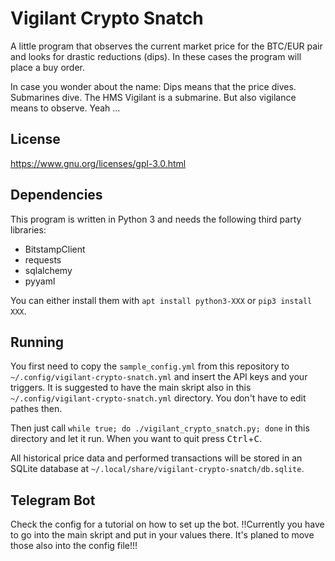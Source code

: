 ﻿# Vigilant Crypto Snatch

A little program that observes the current market price for the BTC/EUR pair
and looks for drastic reductions (dips). In these cases the program will place
a buy order.

In case you wonder about the name: Dips means that the price dives. Submarines
dive. The HMS Vigilant is a submarine. But also vigilance means to observe.
Yeah …

## License

https://www.gnu.org/licenses/gpl-3.0.html

## Dependencies

This program is written in Python 3 and needs the following third party
libraries:

- BitstampClient
- requests
- sqlalchemy
- pyyaml

You can either install them with `apt install python3-XXX` or `pip3 install
XXX`.

## Running

You first need to copy the `sample_config.yml` from this repository to
`~/.config/vigilant-crypto-snatch.yml` and insert the API keys and your
triggers. It is suggested to have the main skript also in this `~/.config/vigilant-crypto-snatch.yml` directory. You don't have to edit pathes then.

Then just call `while true; do ./vigilant_crypto_snatch.py; done` in this directory and let it run.
When you want to quit press <kbd>Ctrl</kbd>+<kbd>C</kbd>.

All historical price data and performed transactions will be stored in an
SQLite database at `~/.local/share/vigilant-crypto-snatch/db.sqlite`. 

## Telegram Bot

Check the config for a tutorial on how to set up the bot.
!!Currently you have to go into the main skript and put in your values there. It's planed to move those also into the config file!!!
